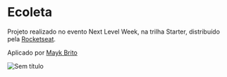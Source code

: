 # Ecoleta

Projeto realizado no evento Next Level Week, na trilha Starter, distribuído pela [Rocketseat](https://rocketseat.com.br/).

Aplicado por [Mayk Brito](https://github.com/maykbrito)

![Sem título](https://user-images.githubusercontent.com/61034443/83475245-4e908380-a464-11ea-8a8c-8cf6b46be1d1.png)

